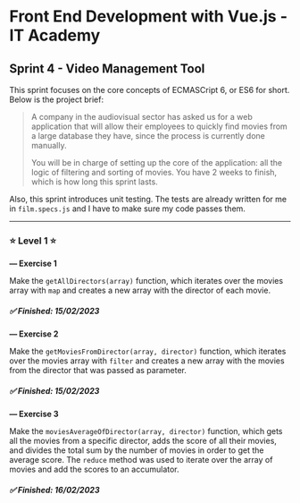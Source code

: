# Front End Development with Vue.js - IT Academy

## **Sprint 4 - Video Management Tool**

This sprint focuses on the core concepts of ECMASCript 6, or ES6 for short. Below is the project brief:

> A company in the audiovisual sector has asked us for a web application that will allow their employees to quickly find movies from a large database they have, since the process is currently done manually.
>
> You will be in charge of setting up the core of the application: all the logic of filtering and sorting of movies. You have 2 weeks to finish, which is how long this sprint lasts.

Also, this sprint introduces unit testing. The tests are already written for me in `film.specs.js` and I have to make sure my code passes them.

---

### ⭐ **Level 1** ⭐

**— Exercise 1**

Make the `getAllDirectors(array)` function, which iterates over the movies array with `map` and creates a new array with the director of each movie.

##### ✅ Finished: 15/02/2023

**— Exercise 2**

Make the `getMoviesFromDirector(array, director)` function, which iterates over the movies array with `filter` and creates a new array with the movies from the director that was passed as parameter.

##### ✅ Finished: 15/02/2023

**— Exercise 3**

Make the `moviesAverageOfDirector(array, director)` function, which gets all the movies from a specific director, adds the score of all their movies, and divides the total sum by the number of movies in order to get the average score. The `reduce` method was used to iterate over the array of movies and add the scores to an accumulator.

##### ✅ Finished: 16/02/2023
